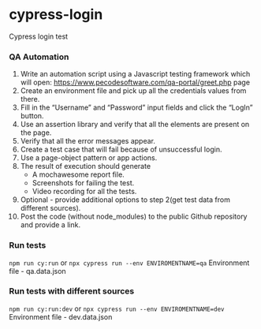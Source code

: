 # cypress-login

Cypress login test


### QA Automation

1. Write an automation script using a Javascript testing
framework which will open:
https://www.pecodesoftware.com/qa-portal/greet.php page
2. Create an environment file and pick up all the credentials
values from there.
3. Fill in the “Username” and “Password” input fields and click
the “LogIn” button.
4. Use an assertion library and verify that all the elements are
present on the page.
5. Verify that all the error messages appear.
6. Create a test case that will fail because of unsuccessful
login.
7. Use a page-object pattern or app actions.
8. The result of execution should generate 
    - A mochawesome report file.
    - Screenshots for failing the test.
    - Video recording for all the tests.
9. Optional - provide additional options to step 2(get test data
from different sources).
10. Post the code (without node_modules) to the public Github
repository and provide a link.


### Run tests

`
npm run cy:run
`
or
`
npx cypress run --env ENVIROMENTNAME=qa
`
Environment file - qa.data.json

### Run tests with different sources

`
npm run cy:run:dev
`
or
`
npx cypress run --env ENVIROMENTNAME=dev
`
Environment file - dev.data.json


